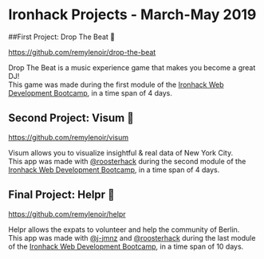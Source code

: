 # Ironhack Projects - March-May 2019



##First Project: Drop The Beat :2nd_place_medal:

https://github.com/remylenoir/drop-the-beat

Drop The Beat is a music experience game that makes you become a great DJ!  
This game was made during the first module of the [Ironhack Web Development Bootcamp](https://www.ironhack.com/en), in a time span of 4 days.



## Second Project: Visum :1st_place_medal:

https://github.com/remylenoir/visum

Visum allows you to visualize insightful & real data of New York City.  
This app was made with [@roosterhack](https://github.com/roosterhack) during the second module of the [Ironhack Web Development Bootcamp](https://www.ironhack.com/en), in a time span of 4 days.



## Final Project: Helpr :1st_place_medal:

https://github.com/remylenoir/helpr

Helpr allows the expats to volunteer and help the community of Berlin.  
This app was made with [@j-jmnz](https://github.com/j-jmnz) and [@roosterhack](https://github.com/roosterhack) during the last module of the [Ironhack Web Development Bootcamp](https://www.ironhack.com/en), in a time span of 10 days.